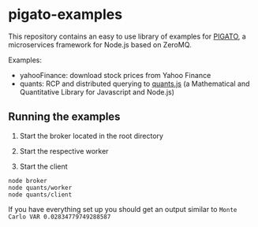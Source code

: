 pigato-examples
===============

This repository contains an easy to use library of examples for [PIGATO](https://github.com/prdn/pigato), a microservices framework for Node.js based on ZeroMQ.

Examples:
* yahooFinance: download stock prices from Yahoo Finance
* quants: RCP and distributed querying to [quants.js](https://github.com/maxto/quants) (a Mathematical and Quantitative Library for Javascript and Node.js) 

Running the examples
--

1) Start the broker located in the root directory

2) Start the respective worker

3) Start the client

```
node broker
node quants/worker
node quants/client
```

If you have everything set up you should get an output similar to
```Monte Carlo VAR 0.02834779749288587```
